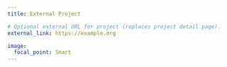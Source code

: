 ```yaml
---
title: External Project

# Optional external URL for project (replaces project detail page).
external_link: https://example.org

image:
  focal_point: Smart
---
```

